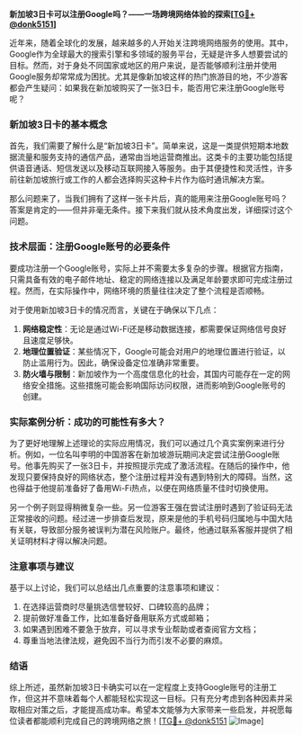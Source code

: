 **新加坡3日卡可以注册Google吗？——一场跨境网络体验的探索[[TG💪+ @donk5151](https://t.me/s/donk5151)]**

近年来，随着全球化的发展，越来越多的人开始关注跨境网络服务的使用。其中，Google作为全球最大的搜索引擎和多领域的服务平台，无疑是许多人想要尝试的目标。然而，对于身处不同国家或地区的用户来说，是否能够顺利注册并使用Google服务却常常成为困扰。尤其是像新加坡这样的热门旅游目的地，不少游客都会产生疑问：如果我在新加坡购买了一张3日卡，能否用它来注册Google账号呢？

### 新加坡3日卡的基本概念

首先，我们需要了解什么是“新加坡3日卡”。简单来说，这是一类提供短期本地数据流量和服务支持的通信产品，通常由当地运营商推出。这类卡的主要功能包括提供语音通话、短信发送以及移动互联网接入等服务。由于其便捷性和灵活性，许多前往新加坡旅行或工作的人都会选择购买这种卡片作为临时通讯解决方案。

那么问题来了，当我们拥有了这样一张卡片后，真的能用来注册Google账号吗？答案是肯定的——但并非毫无条件。接下来我们就从技术角度出发，详细探讨这个问题。

### 技术层面：注册Google账号的必要条件

要成功注册一个Google账号，实际上并不需要太多复杂的步骤。根据官方指南，只需具备有效的电子邮件地址、稳定的网络连接以及满足年龄要求即可完成注册过程。然而，在实际操作中，网络环境的质量往往决定了整个流程是否顺畅。

对于使用新加坡3日卡的情况而言，关键在于确保以下几点：
1. **网络稳定性**：无论是通过Wi-Fi还是移动数据连接，都需要保证网络信号良好且速度足够快。
2. **地理位置验证**：某些情况下，Google可能会对用户的地理位置进行验证，以防止滥用行为。因此，确保设备定位准确非常重要。
3. **防火墙与限制**：新加坡作为一个高度信息化的社会，其国内可能存在一定的网络安全措施。这些措施可能会影响国际访问权限，进而影响到Google账号的创建。

### 实际案例分析：成功的可能性有多大？

为了更好地理解上述理论的实际应用情况，我们可以通过几个真实案例来进行分析。例如，一位名叫李明的中国游客在新加坡游玩期间决定尝试注册Google账号。他事先购买了一张3日卡，并按照提示完成了激活流程。在随后的操作中，他发现只要保持良好的网络状态，整个注册过程并没有遇到特别大的障碍。当然，这也得益于他提前准备好了备用Wi-Fi热点，以便在网络质量不佳时切换使用。

另一个例子则显得稍微复杂一些。另一位游客王强在尝试注册时遇到了验证码无法正常接收的问题。经过进一步排查后发现，原来是他的手机号码归属地与中国大陆有关联，导致部分服务被误判为潜在风险账户。最终，他通过联系客服并提供了相关证明材料才得以解决问题。

### 注意事项与建议

基于以上讨论，我们可以总结出几点重要的注意事项和建议：
1. 在选择运营商时尽量挑选信誉较好、口碑较高的品牌；
2. 提前做好准备工作，比如准备好备用联系方式或邮箱；
3. 如果遇到困难不要急于放弃，可以寻求专业帮助或者查阅官方文档；
4. 尊重当地法律法规，避免因不当行为而引发不必要的麻烦。

### 结语

综上所述，虽然新加坡3日卡确实可以在一定程度上支持Google账号的注册工作，但这并不意味着每个人都能轻松实现这一目标。只有充分考虑到各种因素并采取相应对策之后，才能提高成功率。希望本文能够为大家带来一些启发，并祝愿每位读者都能顺利完成自己的跨境网络之旅！[[TG💪+ @donk5151](https://t.me/s/donk5151) ![Image](https://i.postimg.cc/rwNCRYN7/Snipaste-2025-04-30-17-27-05.png)]